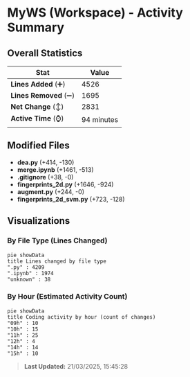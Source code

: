 # MyWS (Workspace) - Activity Summary 

## Overall Statistics

| Stat                   | Value                                                             |
| ---------------------- | ----------------------------------------------------------------- |
| **Lines Added** (➕)   | 4526                                          |
| **Lines Removed** (➖) | 1695                                        |
| **Net Change** (↕)    | 2831                |
| **Active Time** (⌚)   | 94 minutes |


## Modified Files
- **dea.py** (+414, -130)
- **merge.ipynb** (+1461, -513)
- **.gitignore** (+38, -0)
- **fingerprints_2d.py** (+1646, -924)
- **augment.py** (+244, -0)
- **fingerprints_2d_svm.py** (+723, -128)

## Visualizations

### By File Type (Lines Changed)

```mermaid
pie showData
title Lines changed by file type
".py" : 4209
".ipynb" : 1974
"unknown" : 38
```

### By Hour (Estimated Activity Count)

```mermaid
pie showData
title Coding activity by hour (count of changes)
"09h" : 10
"10h" : 15
"11h" : 25
"12h" : 4
"14h" : 14
"15h" : 10
```


> **Last Updated:** 21/03/2025, 15:45:28